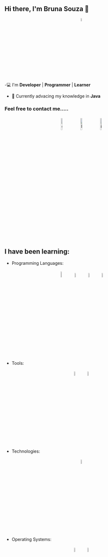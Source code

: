 ## Hi there, I'm Bruna Souza 👋


<p align="center">
<img width="5%" src="https://img.icons8.com/ios-filled/96/000000/programming.png"/>
</p>


-:computer:  I'm **Developer** | **Programmer** | **Learner**
- 🌱 Currently advacing my knowledge in **Java**

### Feel free to contact me.....

<p align="center">
	<a href="https://github.com/brunaellen"><img alt="github" width="10%" style="padding:5px" src="https://img.icons8.com/clouds/100/000000/github.png"/></a>
	<a href="https://www.linkedin.com/in/brunaellengurgelsouza/"><img alt="linkedin" width="10%" style="padding:5px" src="https://img.icons8.com/clouds/100/000000/linkedin.png"/></a>
	<a href="https://www.instagram.com/brunaegs/"><img alt="instagram" width="10%" style="padding:5px" src="https://img.icons8.com/clouds/100/000000/instagram.png"/></a>
	
## I have been learning:
* Programming Languages: 
	
<p align="center">
	<img width="7%" style="padding:5px" src="https://img.icons8.com/color/144/000000/java-coffee-cup-logo.png"/>
	<img width="6%" style="padding:5px" src="https://img.icons8.com/office/100/000000/html-filetype.png"/>
	<img width="6%" style="padding:5px" src="https://img.icons8.com/material/100/000000/css-filetype.png"/>
	<img width="6%" style="padding:5px" src="https://img.icons8.com/color/144/000000/javascript.png"/>
	
</p>

* Tools: 
<p align="center">
	<img width="6%" style="padding:5px" src="https://img.icons8.com/color/48/000000/visual-studio-code-2019.png"/>
	<img width="6%" style="padding:5px" src="https://img.icons8.com/color/48/000000/intellij-idea.png"/>	
</p>

* Technologies: 
<p align="center">
	<img width="6%" style="padding:5px" src="https://img.icons8.com/color/48/000000/docker.png"/>
</p>

* Operating Systems: 
<p align="center">
	<img width="6%" style="padding:5px" src="https://img.icons8.com/color/48/000000/linux.png"/>
	<img width="6%" style="padding:5px" src="https://img.icons8.com/nolan/64/mac-logo.png"/>
	
</p>

<!--
-->
